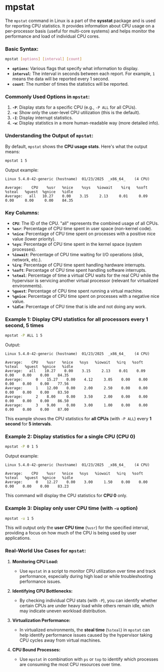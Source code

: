 # mpstat
The `mpstat` command in Linux is a part of the **sysstat** package and is used for reporting CPU statistics. It provides information about CPU usage on a per-processor basis (useful for multi-core systems) and helps monitor the performance and load of individual CPU cores.

### **Basic Syntax:**

```bash
mpstat [options] [interval] [count]
```

- **`options`**: Various flags that specify what information to display.
- **`interval`**: The interval in seconds between each report. For example, `1` means the data will be reported every 1 second.
- **`count`**: The number of times the statistics will be reported.

### **Commonly Used Options in `mpstat`:**

1. **`-P`**: Display stats for a specific CPU (e.g., `-P ALL` for all CPUs).
2. **`-u`**: Show only the user-level CPU utilization (this is the default).
3. **`-I`**: Display interrupt statistics.
4. **`-w`**: Display statistics in a more human-readable way (more detailed info).

### **Understanding the Output of `mpstat`:**

By default, `mpstat` shows the **CPU usage stats**. Here's what the output means:

```bash
mpstat 1 5
```

Output example:

```
Linux 5.4.0-42-generic (hostname)  01/23/2025  _x86_64_    (4 CPU)

Average:    CPU    %usr   %nice    %sys   %iowait    %irq   %soft   %steal   %guest  %gnice   %idle
Average:   all   10.27    0.00    3.15     2.13     0.01     0.09     0.00     0.00     0.00    84.35
```

### **Key Columns:**
- **`CPU`**: The ID of the CPU. "all" represents the combined usage of all CPUs.
- **`%usr`**: Percentage of CPU time spent in user space (non-kernel code).
- **`%nice`**: Percentage of CPU time spent on processes with a positive nice value (lower priority).
- **`%sys`**: Percentage of CPU time spent in the kernel space (system processes).
- **`%iowait`**: Percentage of CPU time waiting for I/O operations (disk, network, etc.).
- **`%irq`**: Percentage of CPU time spent handling hardware interrupts.
- **`%soft`**: Percentage of CPU time spent handling software interrupts.
- **`%steal`**: Percentage of time a virtual CPU waits for the real CPU while the hypervisor is servicing another virtual processor (relevant for virtualized environments).
- **`%guest`**: Percentage of CPU time spent running a virtual machine.
- **`%gnice`**: Percentage of CPU time spent on processes with a negative nice value.
- **`%idle`**: Percentage of CPU time that is idle and not doing any work.

### **Example 1: Display CPU statistics for all processors every 1 second, 5 times**

```bash
mpstat -P ALL 1 5
```

Output:

```
Linux 5.4.0-42-generic (hostname)  01/23/2025  _x86_64_    (4 CPU)

Average:    CPU    %usr   %nice   %sys   %iowait   %irq   %soft   %steal   %guest  %gnice   %idle
Average:   all    10.27    0.00    3.15     2.13    0.01    0.09    0.00    0.00    0.00    84.35
Average:      0    15.27    0.00    4.12     3.05    0.00    0.00    0.00    0.00    0.00    77.56
Average:      1    12.00    0.00    2.00     2.50    0.00    0.00    0.00    0.00    0.00    83.50
Average:      2    8.00     0.00    3.50     2.00    0.00    0.00    0.00    0.00    0.00    86.50
Average:      3    9.00     0.00    3.00     1.00    0.00    0.00    0.00    0.00    0.00    87.00
```

This example shows the CPU statistics for **all CPUs** (with `-P ALL`) every **1 second** for **5 intervals**.

### **Example 2: Display statistics for a single CPU (CPU 0)**

```bash
mpstat -P 0 1 5
```

Output example:

```
Linux 5.4.0-42-generic (hostname)  01/23/2025  _x86_64_    (4 CPU)

Average:    CPU    %usr   %nice   %sys   %iowait   %irq   %soft   %steal   %guest  %gnice   %idle
Average:      0    12.27    0.00    3.00     1.50    0.00    0.00    0.00    0.00    0.00    83.23
```

This command will display the CPU statistics for **CPU 0** only.

### **Example 3: Display only user CPU time (with `-u` option)**

```bash
mpstat -u 1 5
```

This will output only the **user CPU time** (`%usr`) for the specified interval, providing a focus on how much of the CPU is being used by user applications.

### **Real-World Use Cases for `mpstat`:**

1. **Monitoring CPU Load:**
   - Use `mpstat` in a script to monitor CPU utilization over time and track performance, especially during high load or while troubleshooting performance issues.
   
2. **Identifying CPU Bottlenecks:**
   - By checking individual CPU stats (with `-P`), you can identify whether certain CPUs are under heavy load while others remain idle, which may indicate uneven workload distribution.

3. **Virtualization Performance:**
   - In virtualized environments, the **steal time** (`%steal`) in `mpstat` can help identify performance issues caused by the hypervisor taking CPU cycles away from virtual machines.

4. **CPU Bound Processes:**
   - Use `mpstat` in combination with `ps` or `top` to identify which processes are consuming the most CPU resources over time.
